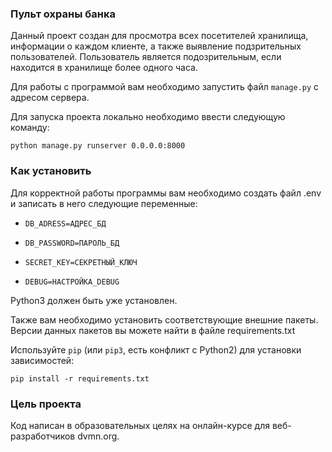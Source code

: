 ### Пульт охраны банка

Данный проект создан для просмотра всех посетителей хранилища, информации о каждом клиенте, а также выявление подзрительных пользователей. 
Пользователь является подозрительным, если находится в хранилище более одного часа.

Для работы с программой вам необходимо запустить файл ```manage.py``` c адресом сервера.  

Для запуска проекта локально необходимо ввести следующую команду:

```
python manage.py runserver 0.0.0.0:8000
```


### Как установить

Для корректной работы программы вам необходимо создать файл .env и записать в него следующие переменные:

* ```DB_ADRESS=АДРЕС_БД```

* ```DB_PASSWORD=ПАРОЛЬ_БД```

* ```SECRET_KEY=СЕКРЕТНЫЙ_КЛЮЧ```

* ```DEBUG=НАСТРОЙКА_DEBUG```

Python3 должен быть уже установлен. 

Также вам необходимо установить соответствующие внешние пакеты. Версии данных пакетов вы можете найти в файле requirements.txt

Используйте `pip` (или `pip3`, есть конфликт с Python2) для установки зависимостей:
```
pip install -r requirements.txt
```


### Цель проекта

Код написан в образовательных целях на онлайн-курсе для веб-разработчиков dvmn.org.